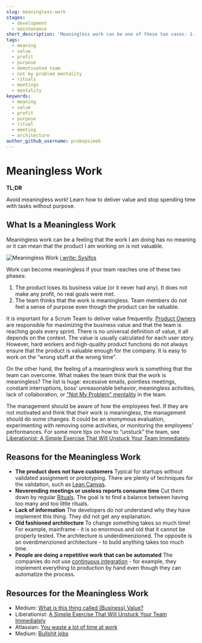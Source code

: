 ```yaml
---
slug: meaningless-work
stages:
  - development
  - maintenance
short_description: 'Meaningless work can be one of these two cases: 1. A feeling that the work has no meaning, the team members do not have a sense of purpose. 2. A work on a product that is not valuable.'
tags:
  - meaning
  - value
  - profit
  - purpose
  - demotivated team
  - not my problem mentality
  - rituals
  - meetings
  - mentality
keywords:
  - meaning
  - value
  - profit
  - purpose
  - ritual
  - meeting
  - architecture
author_github_username: prokopsimek
---
```


# Meaningless Work

**TL;DR**

Avoid meaningless work! Learn how to deliver value and stop spending time with tasks without purpose.

## What Is a Meaningless Work

Meaningless work can be a feeling that the work I am doing has no meaning or it can mean that the product I am working on is not valuable.

![Meaningless Work](/files/sysifos.jpg)
[i write: Sysifos](https://iwrite.cz/knizni-a-ha-momenty-2017-cast-2-co-reknete-az-pozdravite/sysifos/)

Work can become meaningless if your team reaches one of these two phases:

1. The product loses its business value (or it never had any). It does not make any profit, no real goals were met.
2. The team thinks that the work is meaningless. Team members do not feel a sense of purpose even though the product can be valuable.

It is important for a Scrum Team to deliver value frequently. [Product Owners](/practices/product-owner) are responsible for maximizing the business value and that the team is reaching goals every sprint. There is no universal definition of value, it all depends on the context. The value is usually calculated for each user story. However, hard workers and high-quality product functions do not always ensure that the product is valuable enough for the company. It is easy to work on the “wrong stuff at the wrong time”.

On the other hand, the feeling of a meaningless work is something that the team can overcome. What makes the team think that the work is meaningless? The list is huge: excessive emails, pointless meetings, constant interruptions, boss’ unreasonable behavior, meaningless activities, lack of collaboration, or ["Not My Problem" mentality](/problems/not-my-problem-mentality) in the team.

The management should be aware of how the employees feel. If they are not motivated and think that their work is meaningless, the management should do some changes. It could be an anonymous evaluation, experimenting with removing some activities, or monitoring the employees’ performances. For some more tips on how to “unstuck” the team, see [Liberationist: A Simple Exercise That Will Unstuck Your Team Immediately](https://blog.liberationist.org/a-simple-exercise-that-will-unstuck-your-team-immediately-d294d5ad1bc7).

## Reasons for the Meaningless Work

- **The product does not have customers**
   Typical for startups without validated assignment or prototyping. There are plenty of techniques for the validation, such as [Lean Canvas](/practices/lean-canvas).
- **Neverending meetings or useless reports consume time**
   Cut them down by regular [Rituals](/tags/rituals). The goal is to find a balance between having too many and too little rituals.
- **Lack of information**
  The developers do not understand why they have implement this thing. They did not get any explanation.
- **Old fashioned architecture**
  To change something takes so much time! For example, mainframe - it is so enormous and old that it cannot be properly tested. The architecture is underdimenzioned. The opposite is an overdimenzioned architecture - to build anything takes too much time.
- **People are doing a repetitive work that can be automated**
  The companies do not use [continuous integration](/practices/continuous-integration) - for example, they implement everything to production by hand even though they can automatize the process.

## Resources for the Meaningless Work

- Medium: [What is this thing called (Business) Value?](https://medium.com/the-liberators/what-is-this-thing-called-business-value-3b88b734d5a9)
- Liberationist: [A Simple Exercise That Will Unstuck Your Team Immediately](https://blog.liberationist.org/a-simple-exercise-that-will-unstuck-your-team-immediately-d294d5ad1bc7)
- Atlassian: [You waste a lot of time at work](https://www.atlassian.com/time-wasting-at-work-infographic)
- Medium: [Bullshit jobs](https://medium.com/swlh/bullshit-jobs-c1815fc10b77)
